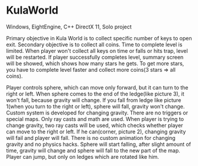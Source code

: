 # KulaWorld
Windows, EightEngine, C++ DirectX 11, Solo project

Primary objective in Kula World is to collect specific number of keys to open exit. Secondary objective is to collect all coins. Time to complete level is limited. When player won't collect all keys on time or falls or hits trap, level will be restarted. If player successfully completes level, summary screen will be showed, which shows how many stars he gets. To get more stars, you have to complete level faster and collect more coins(3 stars => all coins).

Player controls sphere, which can move only forward, but it can turn to the right or left. When sphere comes to the end of the ledge(like picture 3), it won't fall, because gravity will change. If you fall from ledge like picture 1(when you turn to the right or left), sphere will fall, gravity won't change. Custom system is developed for changing gravity. There are no triggers or special maps. Only ray casts and math are used. When player is trying to change gravity, two ray casts will be used, which checks whether player can move to the right or left. If he can(corner, picture 2), changing gravity will fail and player will fall. There is no custom animation for changing gravity and no physics hacks. Sphere will start falling, after slight amount of time, gravity will change and sphere will fall to the new part of the map. Player can jump, but only on ledges which are rotated like him.

